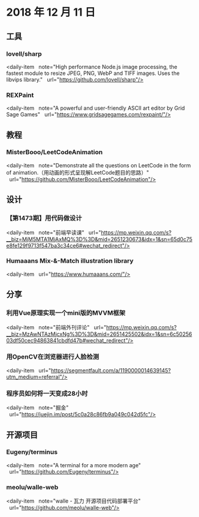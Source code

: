 # 2018 年 12 月 11 日

## 工具

### lovell/sharp

<daily-item
  note="High performance Node.js image processing, the fastest module to resize JPEG, PNG, WebP and TIFF images. Uses the libvips library."
  url="https://github.com/lovell/sharp"/>

### REXPaint

<daily-item
  note="A powerful and user-friendly ASCII art editor by Grid Sage Games"
  url="https://www.gridsagegames.com/rexpaint/"/>

## 教程

### MisterBooo/LeetCodeAnimation

<daily-item
  note="Demonstrate all the questions on LeetCode in the form of animation.（用动画的形式呈现解LeetCode题目的思路）"
  url="https://github.com/MisterBooo/LeetCodeAnimation"/>

## 设计

### 【第1473期】用代码做设计

<daily-item
  note="前端早读课"
  url="https://mp.weixin.qq.com/s?__biz=MjM5MTA1MjAxMQ%3D%3D&mid=2651230673&idx=1&sn=65d0c75e8fe129f9713f547ba3c34ce6#wechat_redirect"/>

### Humaaans Mix-&-Match illustration library

<daily-item
  url="https://www.humaaans.com/"/>

## 分享

### 利用Vue原理实现一个mini版的MVVM框架

<daily-item
  note="前端外刊评论"
  url="https://mp.weixin.qq.com/s?__biz=MzAwNTAzMjcxNg%3D%3D&mid=2651425502&idx=1&sn=6c5025603df50cec94863841cbdfd47b#wechat_redirect"/>

### 用OpenCV在浏览器进行人脸检测

<daily-item
  url="https://segmentfault.com/a/1190000014639145?utm_medium=referral"/>

### 程序员如何将一天变成28小时

<daily-item
  note="掘金"
  url="https://juejin.im/post/5c0a28c86fb9a049c042d5fc"/>

## 开源项目

### Eugeny/terminus

<daily-item
  note="A terminal for a more modern age"
  url="https://github.com/Eugeny/terminus"/>

### meolu/walle-web

<daily-item
  note="walle - 瓦力 开源项目代码部署平台"
  url="https://github.com/meolu/walle-web"/>